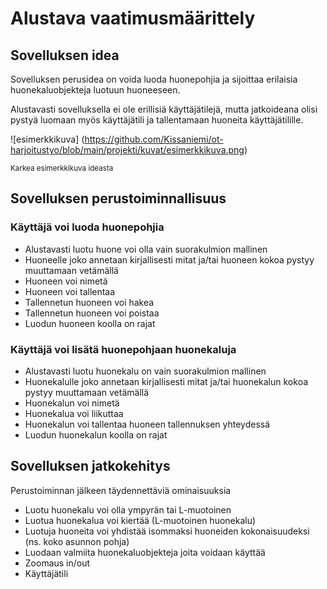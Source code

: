# Alustava vaatimusmäärittely

## Sovelluksen idea

Sovelluksen perusidea on voida luoda huonepohjia ja sijoittaa erilaisia huonekaluobjekteja
luotuun huoneeseen.

Alustavasti sovelluksella ei ole erillisiä käyttäjätilejä, mutta jatkoideana olisi
pystyä luomaan myös käyttäjätili ja tallentamaan huoneita käyttäjätilille.

![esimerkkikuva]
(https://github.com/Kissaniemi/ot-harjoitustyo/blob/main/projekti/kuvat/esimerkkikuva.png)

<sub>Karkea esimerkkikuva ideasta</sub>

## Sovelluksen perustoiminnallisuus

### Käyttäjä voi luoda huonepohjia 

  - Alustavasti luotu huone voi olla vain suorakulmion mallinen
  - Huoneelle joko annetaan kirjallisesti mitat ja/tai huoneen kokoa pystyy muuttamaan vetämällä
  - Huoneen voi nimetä
  - Huoneen voi tallentaa
  - Tallennetun huoneen voi hakea
  - Tallennetun huoneen voi poistaa  
  - Luodun huoneen koolla on rajat
  
### Käyttäjä voi lisätä huonepohjaan huonekaluja
 
  - Alustavasti luotu huonekalu on vain suorakulmion mallinen
  - Huonekalulle joko annetaan kirjallisesti mitat ja/tai huonekalun kokoa pystyy muuttamaan vetämällä
  - Huonekalun voi nimetä
  - Huonekalua voi liikuttaa
  - Huonekalun voi tallentaa huoneen tallennuksen yhteydessä
  - Luodun huonekalun koolla on rajat
 
## Sovelluksen jatkokehitys
  
 Perustoiminnan jälkeen täydennettäviä ominaisuuksia 
 
   - Luotu huonekalu voi olla ympyrän tai L-muotoinen
   - Luotua huonekalua voi kiertää (L-muotoinen huonekalu)  
   - Luotuja huoneita voi yhdistää isommaksi huoneiden kokonaisuudeksi (ns. koko asunnon pohja)
   - Luodaan valmiita huonekaluobjekteja joita voidaan käyttää   
   - Zoomaus in/out 
   - Käyttäjätili
